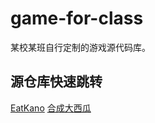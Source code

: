 # game-for-class
某校某班自行定制的游戏源代码库。

## 源仓库快速跳转
[EatKano](https://github.com/arcxingye/EatKano)
[合成大西瓜](https://github.com/liyupi/daxigua)